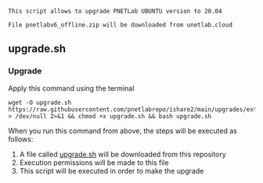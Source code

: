 ```linux
This script allows to upgrade PNETLab UBUNTU version to 20.04

File pnetlabv6_offline.zip will be downloaded from unetlab.cloud
```
## upgrade.sh

### Upgrade
Apply this command using the terminal
```linux
wget -O upgrade.sh https://raw.githubusercontent.com/pnetlabrepo/ishare2/main/upgrades/extras/upgrade_ubuntu_to_20.0.4/upgrade.sh > /dev/null 2>&1 && chmod +x upgrade.sh && bash upgrade.sh
```

When you run this command from above, the steps will be executed as follows:

1) A file called [upgrade.sh](https://raw.githubusercontent.com/pnetlabrepo/ishare2/main/upgrades/extras/upgrade_ubuntu_to_20.0.4/upgrade.sh) will be downloaded from this repository
2) Execution permissions will be made to this file
3) This script will be executed in order to make the upgrade
